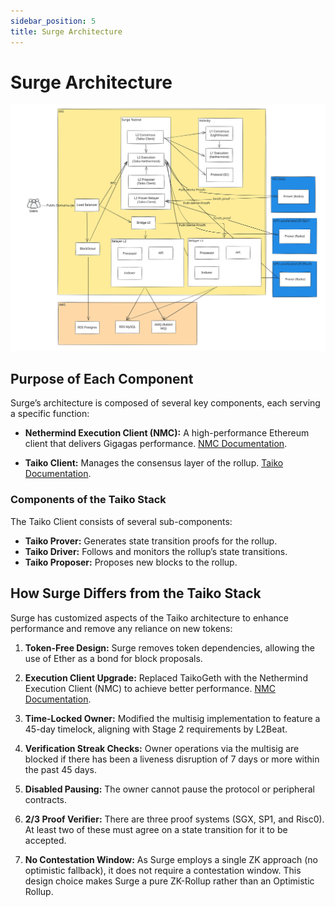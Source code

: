 ```yaml
---
sidebar_position: 5
title: Surge Architecture
---
```


# Surge Architecture

![Surge Architecture](/img/Surge-Architecture.svg)

## Purpose of Each Component

Surge’s architecture is composed of several key components, each serving a specific function:

- **Nethermind Execution Client (NMC):** A high-performance Ethereum client that delivers Gigagas performance. [NMC Documentation](https://github.com/NethermindEth/nethermind).

- **Taiko Client:** Manages the consensus layer of the rollup. [Taiko Documentation](https://docs.taiko.xyz/taiko-alethia-protocol/protocol-architecture/taiko-alethia-nodes#consensus-layer-taiko-client).

### Components of the Taiko Stack

The Taiko Client consists of several sub-components:

- **Taiko Prover:** Generates state transition proofs for the rollup.
- **Taiko Driver:** Follows and monitors the rollup’s state transitions.
- **Taiko Proposer:** Proposes new blocks to the rollup.

## How Surge Differs from the Taiko Stack

Surge has customized aspects of the Taiko architecture to enhance performance and remove any reliance on new tokens:

1. **Token-Free Design:** Surge removes token dependencies, allowing the use of Ether as a bond for block proposals.

2. **Execution Client Upgrade:** Replaced TaikoGeth with the Nethermind Execution Client (NMC) to achieve better performance. [NMC Documentation](https://github.com/NethermindEth/nethermind).

3. **Time-Locked Owner:** Modified the multisig implementation to feature a 45-day timelock, aligning with Stage 2 requirements by L2Beat.

4. **Verification Streak Checks:** Owner operations via the multisig are blocked if there has been a liveness disruption of 7 days or more within the past 45 days.

5. **Disabled Pausing:** The owner cannot pause the protocol or peripheral contracts.

6. **2/3 Proof Verifier:** There are three proof systems (SGX, SP1, and Risc0). At least two of these must agree on a state transition for it to be accepted.

7. **No Contestation Window:** As Surge employs a single ZK approach (no optimistic fallback), it does not require a contestation window. This design choice makes Surge a pure ZK-Rollup rather than an Optimistic Rollup.
